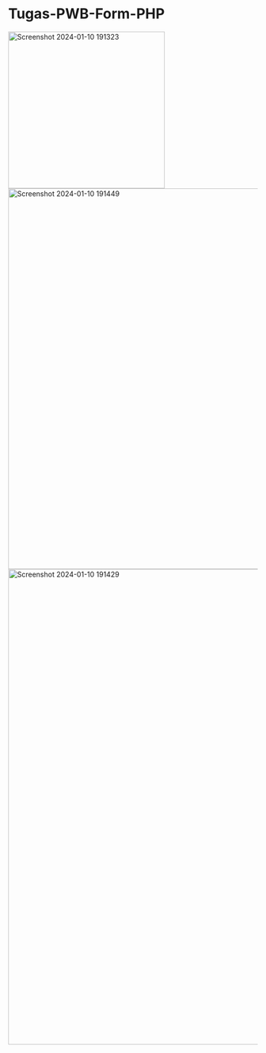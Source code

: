# Tugas-PWB-Form-PHP

<img width="316" alt="Screenshot 2024-01-10 191323" src="https://github.com/dwinzyr/Tugas-PWB-Form-PHP/assets/118704571/d0c116fe-a6f7-47e9-b45d-0ec9286d5435">
<img width="767" alt="Screenshot 2024-01-10 191449" src="https://github.com/dwinzyr/Tugas-PWB-Form-PHP/assets/118704571/9daa1aa6-967d-4ddc-9358-40181d11f318">
<img width="958" alt="Screenshot 2024-01-10 191429" src="https://github.com/dwinzyr/Tugas-PWB-Form-PHP/assets/118704571/fd9aa337-2ac8-4dbe-bf48-bd0a345602ad">
